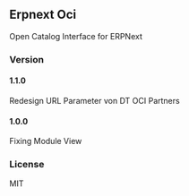 ## Erpnext Oci
Open Catalog Interface for ERPNext

### Version
#### 1.1.0
Redesign URL Parameter von DT OCI Partners
#### 1.0.0
Fixing Module View

### License
MIT